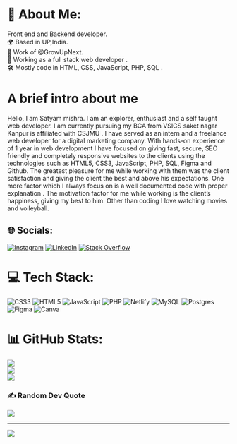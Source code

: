 # 💫 About Me:
Front end and Backend developer.<br>🌍 Based in UP,India.<br>🌺 Work of @GrowUpNext.<br>💼 Working as a full stack web developer .<br>🛠 Mostly code in HTML, CSS, JavaScript, PHP, SQL .<br>
# A brief intro about me 
Hello, I am Satyam mishra. I am an explorer, enthusiast and a self taught web developer. I am currently pursuing my BCA from VSICS saket nagar Kanpur is affiliated with CSJMU . I have served as an intern and a freelance web developer for a digital marketing company. With hands-on experience of 1 year in web development I have focused on giving fast, secure, SEO friendly and completely responsive websites to the clients using the technologies such as HTML5, CSS3, JavaScript, PHP, SQL, Figma and Github. The greatest pleasure for me while working with them was the client satisfaction and giving the client the best and above his expectations. One more factor which I always focus on is a well documented code with proper explanation . 
The motivation factor for me while working is the client’s happiness, giving my best to him. 
Other than coding I love watching movies and volleyball. 


## 🌐 Socials:
[![Instagram](https://img.shields.io/badge/Instagram-%23E4405F.svg?logo=Instagram&logoColor=white)](https://instagram.com/_satyammishra07/) [![LinkedIn](https://img.shields.io/badge/LinkedIn-%230077B5.svg?logo=linkedin&logoColor=white)](https://linkedin.com/in/satyam-mishra-b35916213/) [![Stack Overflow](https://img.shields.io/badge/-Stackoverflow-FE7A16?logo=stack-overflow&logoColor=white)](https://stackoverflow.com/users/satyam-mishra) 

# 💻 Tech Stack:
![CSS3](https://img.shields.io/badge/css3-%231572B6.svg?style=for-the-badge&logo=css3&logoColor=white) ![HTML5](https://img.shields.io/badge/html5-%23E34F26.svg?style=for-the-badge&logo=html5&logoColor=white) ![JavaScript](https://img.shields.io/badge/javascript-%23323330.svg?style=for-the-badge&logo=javascript&logoColor=%23F7DF1E) ![PHP](https://img.shields.io/badge/php-%23777BB4.svg?style=for-the-badge&logo=php&logoColor=white) ![Netlify](https://img.shields.io/badge/netlify-%23000000.svg?style=for-the-badge&logo=netlify&logoColor=#00C7B7) ![MySQL](https://img.shields.io/badge/mysql-%2300f.svg?style=for-the-badge&logo=mysql&logoColor=white) ![Postgres](https://img.shields.io/badge/postgres-%23316192.svg?style=for-the-badge&logo=postgresql&logoColor=white) 	![Figma](https://img.shields.io/badge/figma-%23F24E1E.svg?style=for-the-badge&logo=figma&logoColor=white) ![Canva](https://img.shields.io/badge/Canva-%2300C4CC.svg?style=for-the-badge&logo=Canva&logoColor=white)
# 📊 GitHub Stats:
![](https://github-readme-stats.vercel.app/api?username=satyammishra0&theme=dark&hide_border=false&include_all_commits=false&count_private=false)<br/>
![](https://github-readme-streak-stats.herokuapp.com/?user=satyammishra0&theme=dark&hide_border=false)<br/>
![](https://github-readme-stats.vercel.app/api/top-langs/?username=satyammishra0&theme=dark&hide_border=false&include_all_commits=false&count_private=false&layout=compact)

### ✍️ Random Dev Quote
![](https://quotes-github-readme.vercel.app/api?type=horizontal&theme=radical)

---
[![](https://visitcount.itsvg.in/api?id=satyammishra0&icon=0&color=0)](https://visitcount.itsvg.in)

